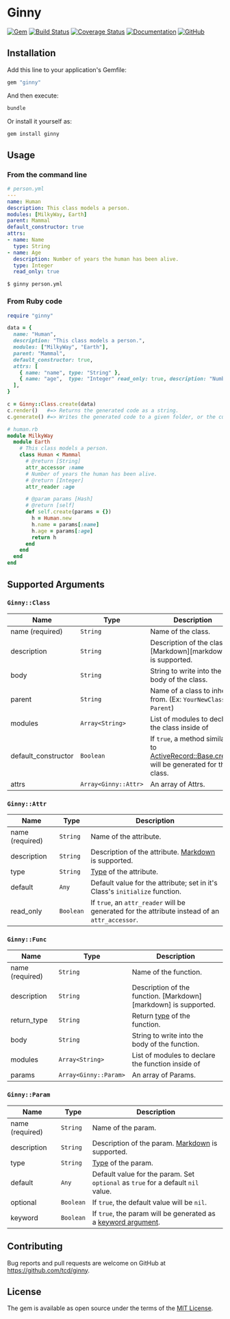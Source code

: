 # Ginny

[![Gem](https://img.shields.io/gem/v/ginny)][rubygems]
[![Build Status](https://travis-ci.org/tcd/ginny.svg?branch=master)][travis-ci]
[![Coverage Status](https://coveralls.io/repos/github/tcd/ginny/badge.svg?branch=master)][coveralls-ci]
[![Documentation](http://img.shields.io/badge/docs-rubydoc.info-blue.svg)][rubydoc-gem]
[![GitHub](https://img.shields.io/github/license/tcd/ginny)][license]

[rubygems]: https://rubygems.org/gems/ginny
[travis-ci]: https://travis-ci.org/tcd/ginny
[coveralls-ci]: https://coveralls.io/github/tcd/ginny?branch=master
[rubydoc-gem]: https://www.rubydoc.info/gems/ginny/0.6.1
[license]: https://github.com/tcd/ginny/blob/master/LICENSE.txt


## Installation

Add this line to your application's Gemfile:

```ruby
gem "ginny"
```

And then execute:

```ruby
bundle
```

Or install it yourself as:

```ruby
gem install ginny
```

## Usage

### From the command line

```yaml
# person.yml
---
name: Human
description: This class models a person.
modules: [MilkyWay, Earth]
parent: Mammal
default_constructor: true
attrs:
- name: Name
  type: String
- name: Age
  description: Number of years the human has been alive.
  type: Integer
  read_only: true
```

```shell
$ ginny person.yml
```

### From Ruby code

```ruby
require "ginny"

data = {
  name: "Human",
  description: "This class models a person.",
  modules: ["MilkyWay", "Earth"],
  parent: "Mammal",
  default_constructor: true,
  attrs: [
    { name: "name", type: "String" },
    { name: "age",  type: "Integer" read_only: true, description: "Number of years the human has been alive." },
  ],
}

c = Ginny::Class.create(data)
c.render()   #=> Returns the generated code as a string.
c.generate() #=> Writes the generated code to a given folder, or the current directory if no argument is passed.
```

```ruby
# human.rb
module MilkyWay
  module Earth
    # This class models a person.
    class Human < Mammal
      # @return [String]
      attr_accessor :name
      # Number of years the human has been alive.
      # @return [Integer]
      attr_reader :age

      # @param params [Hash]
      # @return [self]
      def self.create(params = {})
        h = Human.new
        h.name = params[:name]
        h.age = params[:age]
        return h
      end
    end
  end
end
```

## Supported Arguments

### `Ginny::Class`

|        Name         |         Type         |                                                   Description                                                   |
| ------------------- | -------------------- | --------------------------------------------------------------------------------------------------------------- |
| name (required)     | `String`             | Name of the class.                                                                                              |
| description         | `String`             | Description of the class. [Markdown][markdown] is supported.                                                    |
| body                | `String`             | String to write into the body of the class.                                                                     |
| parent              | `String`             | Name of a class to inherit from. (Ex: `YourNewClass < Parent`)                                                  |
| modules             | `Array<String>`      | List of modules to declare the class inside of                                                                  |
| default_constructor | `Boolean`            | If `true`, a method similar to [ActiveRecord::Base.create][create_method_link] will be generated for the class. |
| attrs               | `Array<Ginny::Attr>` | An array of Attrs.                                                                                              |

[create_method_link]: https://apidock.com/rails/ActiveRecord/Persistence/ClassMethods/create 

### `Ginny::Attr`

|      Name       |   Type    |                                                       Description                                                        |
| --------------- | --------- | ------------------------------------------------------------------------------------------------------------------------ |
| name (required) | `String`  | Name of the attribute.                                                                                                   |
| description     | `String`  | Description of the attribute. [Markdown](https://github.com/adam-p/markdown-here/wiki/Markdown-Cheatsheet) is supported. |
| type            | `String`  | [Type](https://rubydoc.info/gems/yard/file/docs/GettingStarted.md#Declaring_Types) of the attribute.                     |
| default         | `Any`     | Default value for the attribute; set in it's Class's `initialize` function.                                              |
| read_only       | `Boolean` | If `true`, an `attr_reader` will be generated for the attribute instead of an `attr_accessor`.                           |

### `Ginny::Func`

|      Name       |         Type          |                                                Description                                                 |
| --------------- | --------------------- | ---------------------------------------------------------------------------------------------------------- |
| name (required) | `String`              | Name of the function.                                                                                      |
| description     | `String`              | Description of the function. [Markdown][markdown] is supported.                                            |
| return_type     | `String`              | Return [type](https://rubydoc.info/gems/yard/file/docs/GettingStarted.md#Declaring_Types) of the function. |
| body            | `String`              | String to write into the body of the function.                                                             |
| modules         | `Array<String>`       | List of modules to declare the function inside of                                                          |
| params          | `Array<Ginny::Param>` | An array of Params.                                                                                        |

### `Ginny::Param`

|      Name       |   Type    |                                                     Description                                                      |
| --------------- | --------- | -------------------------------------------------------------------------------------------------------------------- |
| name (required) | `String`  | Name of the param.                                                                                                   |
| description     | `String`  | Description of the param. [Markdown](https://github.com/adam-p/markdown-here/wiki/Markdown-Cheatsheet) is supported. |
| type            | `String`  | [Type](https://rubydoc.info/gems/yard/file/docs/GettingStarted.md#Declaring_Types) of the param.                     |
| default         | `Any`     | Default value for the param. Set `optional` as `true` for a default `nil` value.                                     |
| optional        | `Boolean` | If `true`, the default value will be `nil`.                                                                          |
| keyword         | `Boolean` | If `true`, the param will be generated as a [keyword argument](https://bugs.ruby-lang.org/issues/14183).             |

## Contributing

Bug reports and pull requests are welcome on GitHub at https://github.com/tcd/ginny.

## License

The gem is available as open source under the terms of the [MIT License](https://opensource.org/licenses/MIT).
